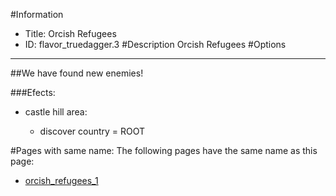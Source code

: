 #Information
 - Title: Orcish Refugees
 - ID: flavor_truedagger.3
#Description
Orcish Refugees
#Options

___
##We have found new enemies!

###Efects:<ul><li>castle hill area:</li><ul><li>discover country = ROOT</li></ul></ul>


#Pages with same name:
The following pages have the same name as this page:
 - [orcish_refugees_1](orcish_refugees_1.md)
